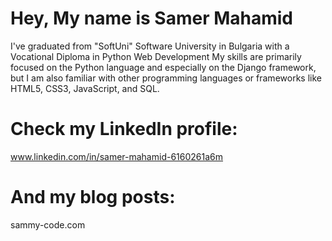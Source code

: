 # Hey, My name is Samer Mahamid

I've graduated from "SoftUni" Software University in Bulgaria with a Vocational Diploma in Python Web Development
My skills are primarily focused on the Python language and especially on the Django framework, but I am also familiar with other programming languages or frameworks like HTML5, CSS3, JavaScript, and SQL.

# Check my LinkedIn profile:

www.linkedin.com/in/samer-mahamid-6160261a6m

# And my blog posts:

sammy-code.com

